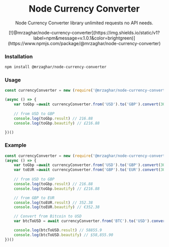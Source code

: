 <div align="center">
<h1>Node Currency Converter</h1>
<p>Node Currency Converter library unlimited requests no API needs.</p>
    [![@mrzaghar/node-currency-converter](https://img.shields.io/static/v1?label=npm&message=v.1.0.1&color=brightgreen)](https://www.npmjs.com/package/@mrzaghar/node-currency-converter)
</div>




### Installation

```bash
npm install @mrzaghar/node-currency-converter
```

### Usage

```javascript
const currencyConverter = new (require('@mrzaghar/node-currency-converter'))
```

```javascript
(async () => {
    var toGbp =await currencyConverter.from('USD').to('GBP').convert(300);
    
    // from USD to GBP
    console.log(toGbp.result) // 216.88
    console.log(toGbp.beautify) // £216.88

})()
```


### Example

```javascript
const currencyConverter = new (require('@mrzaghar/node-currency-converter'));
(async () => {
    var toGbp =await currencyConverter.from('USD').to('GBP').convert(300);
    var toEUR =await currencyConverter.from('GBP').to('EUR').convert(300);
    
    // from USD to GBP
    console.log(toGbp.result) // 216.88
    console.log(toGbp.beautify) // £216.88

    // from GBP to EUR
    console.log(toEUR.result) // 352.38
    console.log(toEUR.beautify) // €352.38

    // Convert from Bitcoin to USD
    var btcToUSD = await currencyConverter.from('BTC').to('USD').convert(1);

    console.log(btcToUSD.result) // 58855.9
    console.log(btcToUSD.beautify) // $58,855.90
})()


```
